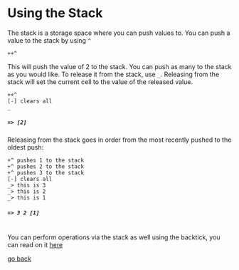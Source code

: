 # Using the Stack

The stack is a storage space where you can push values to. You can push a value to the stack by using `^`

```
++^
```

This will push the value of 2 to the stack. You can push as many to the stack as you would like. To release it from the stack, use `_`. Releasing from the stack will set the current cell to the value of the released value.

```
++^
[-] clears all
_
```
##### `=> [2]`

Releasing from the stack goes in order from the most recently pushed to the oldest push:

```
+^ pushes 1 to the stack
+^ pushes 2 to the stack
+^ pushes 3 to the stack
[-] clears all
_> this is 3
_> this is 2
_> this is 1
```
##### `=> 3 2 [1]`

#

You can perform operations via the stack as well using the backtick, you can read on it [here](https://repl.it/@realTronsi/BrainF-#Documentation/env.md)

[go back](https://repl.it/@realTronsi/BrainF#Documentation/_README.md)
